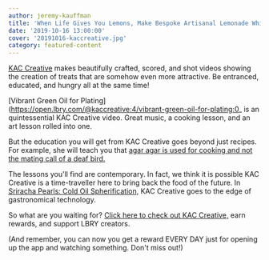 ```yaml
---
author: jeremy-kauffman
title: 'When Life Gives You Lemons, Make Bespoke Artisanal Lemonade While Listening To Hip Indie Beats'
date: '2019-10-16 13:00:00'
cover: '20191016-kaccreative.jpg'
category: featured-content
---
```


[KAC Creative](https://open.lbry.com/@KACCreative:4) makes beautifully crafted, scored, and shot videos showing the creation of treats that are somehow even more attractive. Be entranced, educated, and hungry all at the same time!

[Vibrant Green Oil for Plating](https://open.lbry.com/@kaccreative:4/vibrant-green-oil-for-plating:0_ is an quintessential KAC Creative video. Great music, a cooking lesson, and an art lesson rolled into one.

But the education you will get from KAC Creative goes beyond just recipes. For example, she will teach you that [agar agar is used for cooking and not the mating call of a deaf bird.](https://open.lbry.com/@kaccreative:4/what-is-agar-agar-how-do-you-use-it:0)

The lessons you'll find are contemporary. In fact, we think it is possible KAC Creative is a time-traveller here to bring back the food of the future. In [Sriracha Pearls: Cold Oil Spherification,](https://open.lbry.com/@kaccreative:4/sriracha-pearls-cold-oil-spherification:5) KAC Creative goes to the edge of gastronomical technology.

So what are you waiting for? [Click here to check out KAC Creative,](https://open.lbry.com/@kaccreative:4) earn rewards, and support LBRY creators.

(And remember, you can now you get a reward EVERY DAY just for opening up the app and watching something. Don't miss out!)
